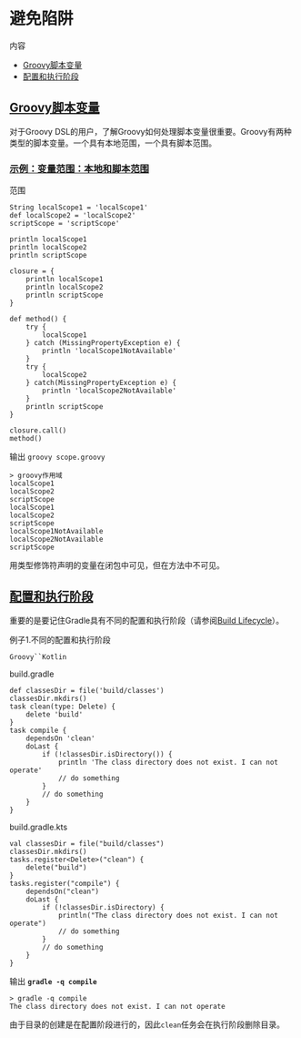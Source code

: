 # 避免陷阱


内容

  * [Groovy脚本变量](#sec:groovy_script_variables)
  * [配置和执行阶段](#sec:configuration_and_execution_phase)

<h2 id = '#sec:groovy_script_variables'> <a href = '#sec:groovy_script_variables'>Groovy脚本变量</a> </h2>

对于Groovy DSL的用户，了解Groovy如何处理脚本变量很重要。Groovy有两种类型的脚本变量。一个具有本地范围，一个具有脚本范围。

<h3 id = '#example_variables_scope_local_and_script_wide'> <a href = '#example_variables_scope_local_and_script_wide'>示例：变量范围：本地和脚本范围</a> </h3>

范围

    
    
    String localScope1 = 'localScope1'
    def localScope2 = 'localScope2'
    scriptScope = 'scriptScope'
    
    println localScope1
    println localScope2
    println scriptScope
    
    closure = {
        println localScope1
        println localScope2
        println scriptScope
    }
    
    def method() {
        try {
            localScope1
        } catch (MissingPropertyException e) {
            println 'localScope1NotAvailable'
        }
        try {
            localScope2
        } catch(MissingPropertyException e) {
            println 'localScope2NotAvailable'
        }
        println scriptScope
    }
    
    closure.call()
    method()

输出 `groovy scope.groovy`

    
    
    > groovy作用域
    localScope1
    localScope2
    scriptScope
    localScope1
    localScope2
    scriptScope
    localScope1NotAvailable
    localScope2NotAvailable
    scriptScope

用类型修饰符声明的变量在闭包中可见，但在方法中不可见。

<h2 id = '#sec:configuration_and_execution_phase'> <a href = '#sec:configuration_and_execution_phase'>配置和执行阶段</a> </h2>

重要的是要记住Gradle具有不同的配置和执行阶段（请参阅[Build
Lifecycle](/md/构建生命周期.md#build_lifecycle)）。

例子1.不同的配置和执行阶段

`Groovy``Kotlin`

build.gradle

    
    
    def classesDir = file('build/classes')
    classesDir.mkdirs()
    task clean(type: Delete) {
        delete 'build'
    }
    task compile {
        dependsOn 'clean'
        doLast {
            if (!classesDir.isDirectory()) {
                println 'The class directory does not exist. I can not operate'
                // do something
            }
            // do something
        }
    }

build.gradle.kts

    
    
    val classesDir = file("build/classes")
    classesDir.mkdirs()
    tasks.register<Delete>("clean") {
        delete("build")
    }
    tasks.register("compile") {
        dependsOn("clean")
        doLast {
            if (!classesDir.isDirectory) {
                println("The class directory does not exist. I can not operate")
                // do something
            }
            // do something
        }
    }

输出 **`gradle -q compile`**

    
    
    > gradle -q compile
    The class directory does not exist. I can not operate

由于目录的创建是在配置阶段进行的，因此`clean`任务会在执行阶段删除目录。

